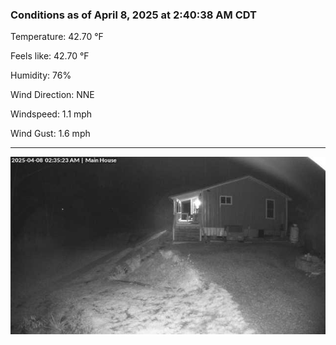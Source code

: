 ### Conditions as of April 8, 2025 at 2:40:38 AM CDT 

Temperature: 42.70 &deg;F

Feels like: 42.70 &deg;F

Humidity: 76%

Wind Direction: NNE

Windspeed: 1.1 mph

Wind Gust: 1.6 mph

---

<img src="./images/latest.jpeg"/>

